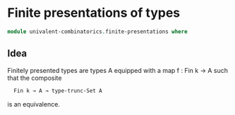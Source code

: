 # Finite presentations of types

```agda
module univalent-combinatorics.finite-presentations where
```

## Idea

Finitely presented types are types A equipped with a map f : Fin k → A such that
the composite

```md
  Fin k → A → type-trunc-Set A
```

is an equivalence.
